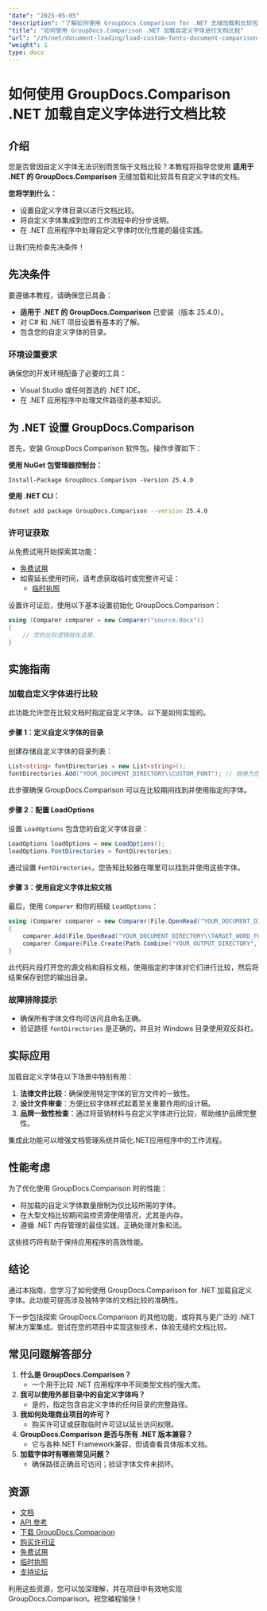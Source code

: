 ```yaml
---
"date": "2025-05-05"
"description": "了解如何使用 GroupDocs.Comparison for .NET 无缝加载和比较包含自定义字体的文档。请遵循分步说明和最佳实践。"
"title": "如何使用 GroupDocs.Comparison .NET 加载自定义字体进行文档比较"
"url": "/zh/net/document-loading/load-custom-fonts-document-comparison-groupdocs-net/"
"weight": 1
type: docs
---
```

# 如何使用 GroupDocs.Comparison .NET 加载自定义字体进行文档比较

## 介绍

您是否曾因自定义字体无法识别而苦恼于文档比较？本教程将指导您使用 **适用于 .NET 的 GroupDocs.Comparison** 无缝加载和比较具有自定义字体的文档。 

**您将学到什么：**
- 设置自定义字体目录以进行文档比较。
- 将自定义字体集成到您的工作流程中的分步说明。
- 在 .NET 应用程序中处理自定义字体时优化性能的最佳实践。

让我们先检查先决条件！

## 先决条件

要遵循本教程，请确保您已具备：

- **适用于 .NET 的 GroupDocs.Comparison** 已安装（版本 25.4.0）。
- 对 C# 和 .NET 项目设置有基本的了解。
- 包含您的自定义字体的目录。

### 环境设置要求
确保您的开发环境配备了必要的工具：
- Visual Studio 或任何首选的 .NET IDE。
- 在 .NET 应用程序中处理文件路径的基本知识。

## 为 .NET 设置 GroupDocs.Comparison

首先，安装 GroupDocs.Comparison 软件包。操作步骤如下：

**使用 NuGet 包管理器控制台：**

```shell
Install-Package GroupDocs.Comparison -Version 25.4.0
```

**使用 .NET CLI：**

```bash
dotnet add package GroupDocs.Comparison --version 25.4.0
```

### 许可证获取

从免费试用开始探索其功能：
- [免费试用](https://releases.groupdocs.com/comparison/net/)
- 如需延长使用时间，请考虑获取临时或完整许可证：
  - [临时执照](https://purchase.groupdocs.com/temporary-license/)

设置许可证后，使用以下基本设置初始化 GroupDocs.Comparison：

```csharp
using (Comparer comparer = new Comparer("source.docx"))
{
    // 您的比较逻辑就在这里。
}
```

## 实施指南

### 加载自定义字体进行比较

此功能允许您在比较文档时指定自定义字体。以下是如何实现的。

#### 步骤 1：定义自定义字体的目录

创建存储自定义字体的目录列表：

```csharp
List<string> fontDirectories = new List<string>();
fontDirectories.Add("YOUR_DOCUMENT_DIRECTORY\\CUSTOM_FONT"); // 替换为您的自定义字体目录路径。
```

此步骤确保 GroupDocs.Comparison 可以在比较期间找到并使用指定的字体。

#### 步骤 2：配置 LoadOptions

设置 `LoadOptions` 包含您的自定义字体目录：

```csharp
LoadOptions loadOptions = new LoadOptions();
loadOptions.FontDirectories = fontDirectories;
```

通过设置 `FontDirectories`，您告知比较器在哪里可以找到并使用这些字体。

#### 步骤 3：使用自定义字体比较文档

最后，使用 `Comparer` 和你的班级 `LoadOptions`：

```csharp
using (Comparer comparer = new Comparer(File.OpenRead("YOUR_DOCUMENT_DIRECTORY\\SOURCE_WORD_FONT"), loadOptions))
{
    comparer.Add(File.OpenRead("YOUR_DOCUMENT_DIRECTORY\\TARGET_WORD_FONT"));
    comparer.Compare(File.Create(Path.Combine("YOUR_OUTPUT_DIRECTORY", "RESULT_WORD_FONT")));
}
```

此代码片段打开您的源文档和目标文档，使用指定的字体对它们进行比较，然后将结果保存到您的输出目录。

### 故障排除提示

- 确保所有字体文件均可访问且命名正确。
- 验证路径 `fontDirectories` 是正确的，并且对 Windows 目录使用双反斜杠。

## 实际应用

加载自定义字体在以下场景中特别有用：

1. **法律文件比较**：确保使用特定字体的官方文件的一致性。
2. **设计文件审查**：方便比较字体样式起着至关重要作用的设计稿。
3. **品牌一致性检查**：通过将营销材料与自定义字体进行比较，帮助维护品牌完整性。

集成此功能可以增强文档管理系统并简化.NET应用程序中的工作流程。

## 性能考虑

为了优化使用 GroupDocs.Comparison 时的性能：
- 将加载的自定义字体数量限制为仅比较所需的字体。
- 在大型文档比较期间监控资源使用情况，尤其是内存。
- 遵循 .NET 内存管理的最佳实践，正确处理对象和流。

这些技巧将有助于保持应用程序的高效性能。

## 结论

通过本指南，您学习了如何使用 GroupDocs.Comparison for .NET 加载自定义字体。此功能可提高涉及独特字体的文档比较的准确性。 

下一步包括探索 GroupDocs.Comparison 的其他功能，或将其与更广泛的 .NET 解决方案集成。尝试在您的项目中实现这些技术，体验无缝的文档比较。

## 常见问题解答部分

1. **什么是 GroupDocs.Comparison？**
   - 一个用于比较 .NET 应用程序中不同类型文档的强大库。
2. **我可以使用外部目录中的自定义字体吗？**
   - 是的，指定包含自定义字体的任何目录的完整路径。
3. **我如何处理商业项目的许可？**
   - 购买许可证或获取临时许可证以延长访问权限。
4. **GroupDocs.Comparison 是否与所有 .NET 版本兼容？**
   - 它与各种.NET Framework兼容，但请查看具体版本文档。
5. **加载字体时有哪些常见问题？**
   - 确保路径正确且可访问；验证字体文件未损坏。

## 资源
- [文档](https://docs.groupdocs.com/comparison/net/)
- [API 参考](https://reference.groupdocs.com/comparison/net/)
- [下载 GroupDocs.Comparison](https://releases.groupdocs.com/comparison/net/)
- [购买许可证](https://purchase.groupdocs.com/buy)
- [免费试用](https://releases.groupdocs.com/comparison/net/)
- [临时执照](https://purchase.groupdocs.com/temporary-license/)
- [支持论坛](https://forum.groupdocs.com/c/comparison/)

利用这些资源，您可以加深理解，并在项目中有效地实现 GroupDocs.Comparison。祝您编程愉快！